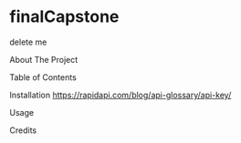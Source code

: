 # finalCapstone
delete me
<!-- 
The project name.
A clear, short, and to the point description of your project. Describe the importance of your project, and what it does.
A table of contents to allow other people to quickly navigate especially long or detailed READMEs.
An installation section that tells other users how to install your project locally.
A usage section that instructs others on how to use your project after they’ve installed it. Include screenshots of your project in action.
A section for credits that highlights and links to the authors of your project if the project has been created by more than one person. -->


About The Project

Table of Contents

Installation
https://rapidapi.com/blog/api-glossary/api-key/

Usage

Credits
